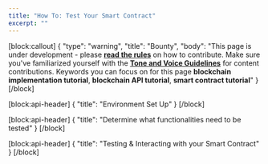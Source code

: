 ```yaml
---
title: "How To: Test Your Smart Contract"
excerpt: ""
---
```

[block:callout]
{
  "type": "warning",
  "title": "Bounty",
  "body": "This page is under development - please **[read the rules](https://aion.network/bounty/content-creation-bounty/)** on how to contribute. Make sure you've familiarized yourself with the **[Tone and Voice Guidelines](https://docs.aion.network/page/voice-guidelines)** for content contributions. Keywords you can focus on for this page **blockchain implementation tutorial**, **blockchain API tutorial**, **smart contract tutorial**"
}
[/block]

[block:api-header]
{
  "title": "Environment Set Up"
}
[/block]

[block:api-header]
{
  "title": "Determine what functionalities need to be tested"
}
[/block]

[block:api-header]
{
  "title": "Testing & Interacting with your Smart Contract"
}
[/block]